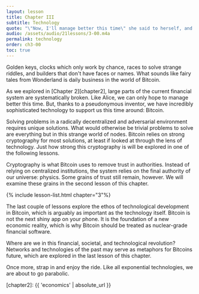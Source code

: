 ```yaml
---
layout: lesson
title: Chapter III
subtitle: Technology
quote: "\"Now, I'll manage better this time\" she said to herself, and began by taking the little golden key, and unlocking the door that led into the garden"
audio: /assets/audio/21lessons/3-00.m4a
permalink: technology
order: ch3-00
toc: true
---
```


Golden keys, clocks which only work by chance, races to solve strange riddles,
and builders that don't have faces or names. What sounds like fairy tales from
Wonderland is daily business in the world of Bitcoin.

As we explored in [Chapter 2][chapter2], large parts of the current financial
system are systematically broken. Like Alice, we can only hope to manage better
this time. But, thanks to a pseudonymous inventor, we have incredibly
sophisticated technology to support us this time around: Bitcoin.

Solving problems in a radically decentralized and adversarial environment
requires unique solutions. What would otherwise be trivial problems to solve
are everything but in this strange world of nodes. Bitcoin relies on strong
cryptography for most solutions, at least if looked at through the lens of
technology. Just how strong this cryptography is will be explored in one of the
following lessons.

Cryptography is what Bitcoin uses to remove trust in authorities. Instead of
relying on centralized institutions, the system relies on the final authority of
our universe: physics. Some grains of trust still remain, however. We will
examine these grains in the second lesson of this chapter.

{% include lesson-list.html chapter="3"%}

The last couple of lessons explore the ethos of technological development in
Bitcoin, which is arguably as important as the technology itself. Bitcoin is not
the next shiny app on your phone. It is the foundation of a new economic
reality, which is why Bitcoin should be treated as nuclear-grade financial
software.

Where are we in this financial, societal, and technological revolution? Networks
and technologies of the past may serve as metaphors for Bitcoins future, which
are explored in the last lesson of this chapter.

Once more, strap in and enjoy the ride. Like all exponential technologies, we
are about to go parabolic.

<!-- Internal -->
[chapter2]: {{ 'economics' | absolute_url }}

<!-- Wikipedia -->
[alice]: https://en.wikipedia.org/wiki/Alice%27s_Adventures_in_Wonderland
[carroll]: https://en.wikipedia.org/wiki/Lewis_Carroll

